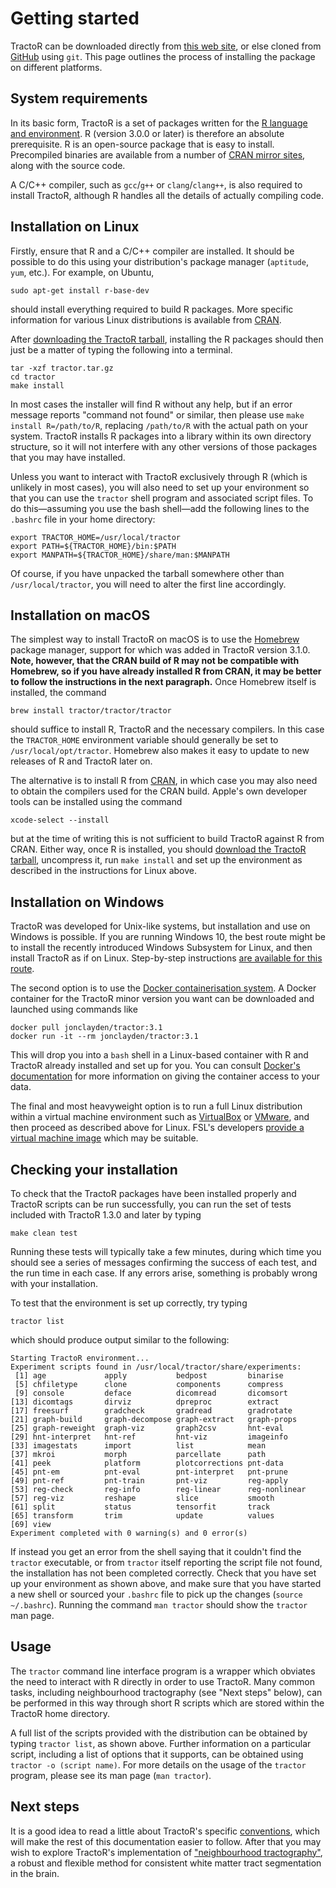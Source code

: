 # Getting started

TractoR can be downloaded directly from [this web site](downloads.html), or else cloned from [GitHub](https://github.com/tractor/tractor/) using `git`. This page outlines the process of installing the package on different platforms.

## System requirements

In its basic form, TractoR is a set of packages written for the [R language and environment](http://www.r-project.org). R (version 3.0.0 or later) is therefore an absolute prerequisite. R is an open-source package that is easy to install. Precompiled binaries are available from a number of [CRAN mirror sites](https://cran.r-project.org/mirrors.html), along with the source code.

A C/C++ compiler, such as `gcc`/`g++` or `clang`/`clang++`, is also required to install TractoR, although R handles all the details of actually compiling code.

## Installation on Linux

Firstly, ensure that R and a C/C++ compiler are installed. It should be possible to do this using your distribution's package manager (`aptitude`, `yum`, etc.). For example, on Ubuntu,

    sudo apt-get install r-base-dev

should install everything required to build R packages. More specific information for various Linux distributions is available from [CRAN](https://cran.r-project.org/bin/linux/).

After [downloading the TractoR tarball](downloads.html), installing the R packages should then just be a matter of typing the following into a terminal.

    tar -xzf tractor.tar.gz
    cd tractor
    make install

In most cases the installer will find R without any help, but if an error message reports "command not found" or similar, then please use `make install R=/path/to/R`, replacing `/path/to/R` with the actual path on your system. TractoR installs R packages into a library within its own directory structure, so it will not interfere with any other versions of those packages that you may have installed.

Unless you want to interact with TractoR exclusively through R (which is unlikely in most cases), you will also need to set up your environment so that you can use the `tractor` shell program and associated script files. To do this—assuming you use the bash shell—add the following lines to the `.bashrc` file in your home directory:

    export TRACTOR_HOME=/usr/local/tractor
    export PATH=${TRACTOR_HOME}/bin:$PATH
    export MANPATH=${TRACTOR_HOME}/share/man:$MANPATH

Of course, if you have unpacked the tarball somewhere other than `/usr/local/tractor`, you will need to alter the first line accordingly.

## Installation on macOS

The simplest way to install TractoR on macOS is to use the [Homebrew](https://brew.sh) package manager, support for which was added in TractoR version 3.1.0. **Note, however, that the CRAN build of R may not be compatible with Homebrew, so if you have already installed R from CRAN, it may be better to follow the instructions in the next paragraph.** Once Homebrew itself is installed, the command

    brew install tractor/tractor/tractor

should suffice to install R, TractoR and the necessary compilers. In this case the `TRACTOR_HOME` environment variable should generally be set to `/usr/local/opt/tractor`. Homebrew also makes it easy to update to new releases of R and TractoR later on.

The alternative is to install R from [CRAN](https://cran.r-project.org/bin/macosx/), in which case you may also need to obtain the compilers used for the CRAN build. Apple's own developer tools can be installed using the command

    xcode-select --install

but at the time of writing this is not sufficient to build TractoR against R from CRAN. Either way, once R is installed, you should [download the TractoR tarball](downloads.html), uncompress it, run `make install` and set up the environment as described in the instructions for Linux above.

## Installation on Windows

TractoR was developed for Unix-like systems, but installation and use on Windows is possible. If you are running Windows 10, the best route might be to install the recently introduced Windows Subsystem for Linux, and then install TractoR as if on Linux. Step-by-step instructions [are available for this route](https://www.flakery.org/tractor-on-windows-experience-with-the-subsystem-for-linux/).

The second option is to use the [Docker containerisation system](https://www.docker.com). A Docker container for the TractoR minor version you want can be downloaded and launched using commands like

    docker pull jonclayden/tractor:3.1
    docker run -it --rm jonclayden/tractor:3.1

This will drop you into a `bash` shell in a Linux-based container with R and TractoR already installed and set up for you. You can consult [Docker's documentation](https://docs.docker.com/engine/tutorials/dockervolumes/) for more information on giving the container access to your data.

The final and most heavyweight option is to run a full Linux distribution within a virtual machine environment such as [VirtualBox](http://www.virtualbox.org/) or [VMware](http://www.vmware.com), and then proceed as described above for Linux. FSL's developers [provide a virtual machine image](https://fsl.fmrib.ox.ac.uk/fsl/fslwiki/FslInstallation/Windows) which may be suitable.

## Checking your installation

To check that the TractoR packages have been installed properly and TractoR scripts can be run successfully, you can run the set of tests included with TractoR 1.3.0 and later by typing

    make clean test

Running these tests will typically take a few minutes, during which time you should see a series of messages confirming the success of each test, and the run time in each case. If any errors arise, something is probably wrong with your installation.

To test that the environment is set up correctly, try typing

    tractor list

which should produce output similar to the following:

    Starting TractoR environment...
    Experiment scripts found in /usr/local/tractor/share/experiments:
     [1] age             apply           bedpost         binarise       
     [5] chfiletype      clone           components      compress       
     [9] console         deface          dicomread       dicomsort      
    [13] dicomtags       dirviz          dpreproc        extract        
    [17] freesurf        gradcheck       gradread        gradrotate     
    [21] graph-build     graph-decompose graph-extract   graph-props    
    [25] graph-reweight  graph-viz       graph2csv       hnt-eval       
    [29] hnt-interpret   hnt-ref         hnt-viz         imageinfo      
    [33] imagestats      import          list            mean           
    [37] mkroi           morph           parcellate      path           
    [41] peek            platform        plotcorrections pnt-data       
    [45] pnt-em          pnt-eval        pnt-interpret   pnt-prune      
    [49] pnt-ref         pnt-train       pnt-viz         reg-apply      
    [53] reg-check       reg-info        reg-linear      reg-nonlinear  
    [57] reg-viz         reshape         slice           smooth         
    [61] split           status          tensorfit       track          
    [65] transform       trim            update          values         
    [69] view
    Experiment completed with 0 warning(s) and 0 error(s)

If instead you get an error from the shell saying that it couldn't find the `tractor` executable, or from `tractor` itself reporting the script file not found, the installation has not been completed correctly. Check that you have set up your environment as shown above, and make sure that you have started a new shell or sourced your `.bashrc` file to pick up the changes (`source ~/.bashrc`). Running the command `man tractor` should show the `tractor` man page.

## Usage

The `tractor` command line interface program is a wrapper which obviates the need to interact with R directly in order to use TractoR. Many common tasks, including neighbourhood tractography (see "Next steps" below), can be performed in this way through short R scripts which are stored within the TractoR home directory.

A full list of the scripts provided with the distribution can be obtained by typing `tractor list`, as shown above. Further information on a particular script, including a list of options that it supports, can be obtained using `tractor -o (script name)`. For more details on the usage of the `tractor` program, please see its man page (`man tractor`).

## Next steps

It is a good idea to read a little about TractoR's specific [conventions](conventions.html), which will make the rest of this documentation easier to follow. After that you may wish to explore TractoR's implementation of ["neighbourhood tractography"](PNT-tutorial.html), a robust and flexible method for consistent white matter tract segmentation in the brain.
